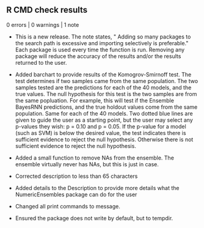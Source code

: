 ## R CMD check results

0 errors | 0 warnings | 1 note

* This is a new release.
The note states, " Adding so many packages to the search path is excessive and importing
  selectively is preferable."
Each package is used every time the function is run. Removing any package will reduce the accuracy of the results and/or the results returned to the user.


* Added barchart to provide results of the Komogrov-Smirnoff test.
The test determines if two samples came from the same population. The two samples tested are the predictions for each of the 40 models, and the true values.
The null hypothesis for this test is the two samples are from the same popluation.
For example, this will test if the Ensemble BayesRNN predictions, and the true holdout values come from the same population. Same for each of the 40 models.
Two dotted blue lines are given to guide the user as a starting point, but the user may select any p-values they wish: p = 0.10 and p = 0.05.
If the p-value for a model (such as SVM) is below the desired value, the test indicates there is sufficient evidence to reject the null hypothesis. Otherwise there is not sufficient evidence to reject the null hypothesis.

* Added a small function to remove NAs from the ensemble.
The ensemble virtually never has NAs, but this is just in case.

* Corrected description to less than 65 characters

* Added details to the Description to provide more details what the NumericEnsembles package can do for the user

* Changed all print commands to message.

* Ensured the package does not write by default, but to tempdir.
